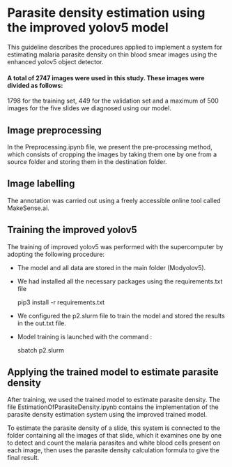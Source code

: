 # Parasite density estimation using the improved yolov5 model 



This guideline describes the procedures applied to implement a system for estimating malaria parasite density on thin blood smear images using the enhanced yolov5 object detector.

#### A total of 2747 images were used in this study. These images were divided as follows:
1798 for the training set, 449 for the validation set and a maximum of 500 images for the five slides we diagnosed using our model.	

## Image preprocessing
In the Preprocessing.ipynb file, we present the pre-processing method, which consists of cropping the images by taking them one by one from a source folder and storing them in the destination folder.


## Image labelling
The annotation was carried out using a freely accessible online tool called MakeSense.ai.

## Training the improved yolov5
The training of improved yolov5 was performed with the supercomputer by adopting the following procedure:





- The model and all data are stored in the main folder (Modyolov5).
- We had installed all the necessary packages using the requirements.txt file 

    pip3 install -r requirements.txt

- We configured the p2.slurm file to train the model and stored the results in the out.txt file.
- Model training is launched with the command :

    sbatch p2.slurm

## Applying the trained model to estimate parasite density

After training, we used the trained model to estimate parasite density.
The file EstimationOfParasiteDensity.ipynb contains the implementation of the parasite density estimation system using the improved trained model.

To estimate the parasite density of a slide, this system is connected to the folder containing all the images of that slide, which it examines one by one to detect and count the malaria parasites and white blood cells present on each image, then uses the parasite density calculation formula to give the final result.
